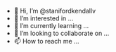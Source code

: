 - 👋 Hi, I’m @stanifordkendallv
- 👀 I’m interested in ...
- 🌱 I’m currently learning ...
- 💞️ I’m looking to collaborate on ...
- 📫 How to reach me ...

<!---
stanifordkendallv/stanifordkendallv is a ✨ special ✨ repository because its `README.md` (this file) appears on your GitHub profile.
You can click the Preview link to take a look at your changes.
--->
